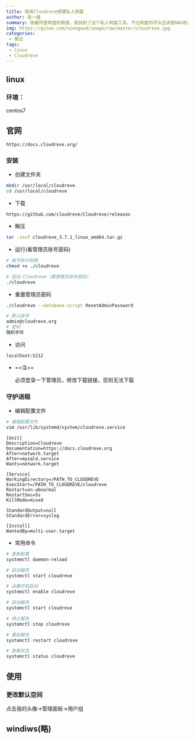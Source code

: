 ```yaml
---
title: 使用Cloudreve搭建私人网盘
author: 张一雄
summary: 随着阿里网盘的限速，我找到了这个私人网盘工具，不过网盘的尽头应该是NAS吧。
img: https://gitee.com/xiongood/image/raw/master/cloudreve.jpg
categories:
 - 周边
tags:
 - linux
 - Cloudreve
---
```


## linux

### 环境： 

centos7

## 官网

```http
https://docs.cloudreve.org/
```

### 安装

- 创建文件夹

```sh
mkdir /usr/local/cloudreve
cd /usr/local/cloudreve
```

- 下载

```http
https://github.com/cloudreve/Cloudreve/releases
```

- 解压

```sh
tar -zxvf cloudreve_3.7.1_linux_amd64.tar.gz
```

- 运行(看管理员账号密码)

```sh
# 赋予执行权限
chmod +x ./cloudreve

# 启动 Cloudreve（看管理员账号密码）
./cloudreve
```

- 重置管理员密码

```sh
./cloudreve --database-script ResetAdminPassword

# 默认账号
admin@cloudreve.org
# 密码
随机字符
```

- 访问

```http
localhost:5212
```

- ==注==

  必须登录一下管理员，修改下载链接，否则无法下载

### 守护进程

- 编辑配置文件

```sh
# 编辑配置文件
vim /usr/lib/systemd/system/cloudreve.service
```

```properties
[Unit]
Description=Cloudreve
Documentation=https://docs.cloudreve.org
After=network.target
After=mysqld.service
Wants=network.target

[Service]
WorkingDirectory=/PATH_TO_CLOUDREVE
ExecStart=/PATH_TO_CLOUDREVE/cloudreve
Restart=on-abnormal
RestartSec=5s
KillMode=mixed

StandardOutput=null
StandardError=syslog

[Install]
WantedBy=multi-user.target
```

- 常用命令

```sh
# 更新配置
systemctl daemon-reload

# 启动服务
systemctl start cloudreve

# 设置开机启动
systemctl enable cloudreve

# 启动服务
systemctl start cloudreve

# 停止服务
systemctl stop cloudreve

# 重启服务
systemctl restart cloudreve

# 查看状态
systemctl status cloudreve
```

## 使用

### 更改默认空间

点击我的头像->管理面板->用户组

## windiws(略)
